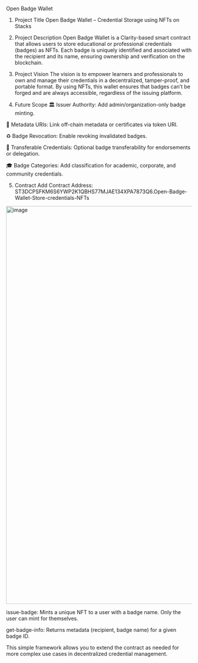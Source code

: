 Open Badge Wallet
1. Project Title
Open Badge Wallet – Credential Storage using NFTs on Stacks

2. Project Description
Open Badge Wallet is a Clarity-based smart contract that allows users to store educational or professional credentials (badges) as NFTs. Each badge is uniquely identified and associated with the recipient and its name, ensuring ownership and verification on the blockchain.

3. Project Vision
The vision is to empower learners and professionals to own and manage their credentials in a decentralized, tamper-proof, and portable format. By using NFTs, this wallet ensures that badges can’t be forged and are always accessible, regardless of the issuing platform.

4. Future Scope
🏛 Issuer Authority: Add admin/organization-only badge minting.

🔗 Metadata URIs: Link off-chain metadata or certificates via token URI.

♻️ Badge Revocation: Enable revoking invalidated badges.

🔄 Transferable Credentials: Optional badge transferability for endorsements or delegation.

🎓 Badge Categories: Add classification for academic, corporate, and community credentials.

5. Contract Add 
   Contract Address: ST3DCPSFKM6S6YWP2K1QBHS77MJAE134XPA7873Q6.Open-Badge-Wallet-Store-credentials-NFTs
   

<img width="1920" height="1080" alt="image" src="https://github.com/user-attachments/assets/67a4c6b4-c08b-4bd3-89f8-316f73e5516d" />

issue-badge: Mints a unique NFT to a user with a badge name. Only the user can mint for themselves.

get-badge-info: Returns metadata (recipient, badge name) for a given badge ID.

This simple framework allows you to extend the contract as needed for more complex use cases in decentralized credential management.
